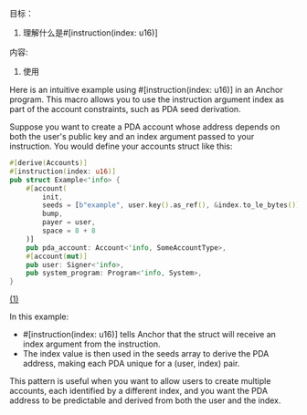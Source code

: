 目标：
1. 理解什么是#[instruction(index: u16)] 

内容:
1. 使用

Here is an intuitive example using #[instruction(index: u16)] in an Anchor program. This macro allows you to use the instruction argument index as part of the account constraints, such as PDA seed derivation.

Suppose you want to create a PDA account whose address depends on both the user's public key and an index argument passed to your instruction. You would define your accounts struct like this:

```rust
#[derive(Accounts)]
#[instruction(index: u16)]
pub struct Example<'info> {
    #[account(
        init,
        seeds = [b"example", user.key().as_ref(), &index.to_le_bytes()],
        bump,
        payer = user,
        space = 8 + 8
    )]
    pub pda_account: Account<'info, SomeAccountType>,
    #[account(mut)]
    pub user: Signer<'info>,
    pub system_program: Program<'info, System>,
}
```
[(1)](https://solana.com/developers/courses/onchain-development/anchor-pdas)

In this example:
- #[instruction(index: u16)] tells Anchor that the struct will receive an index argument from the instruction.
- The index value is then used in the seeds array to derive the PDA address, making each PDA unique for a (user, index) pair.

This pattern is useful when you want to allow users to create multiple accounts, each identified by a different index, and you want the PDA address to be predictable and derived from both the user and the index.